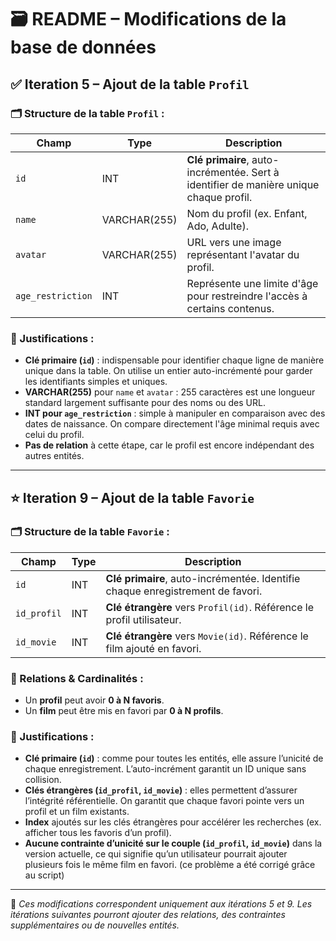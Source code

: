 # 🗃️ README – Modifications de la base de données

## ✅ Iteration 5 – Ajout de la table `Profil`

### 🗂️ Structure de la table `Profil` :

| Champ             | Type         | Description                                                                            |
| ----------------- | ------------ | -------------------------------------------------------------------------------------- |
| `id`              | INT          | **Clé primaire**, auto-incrémentée. Sert à identifier de manière unique chaque profil. |
| `name`            | VARCHAR(255) | Nom du profil (ex. Enfant, Ado, Adulte).                                               |
| `avatar`          | VARCHAR(255) | URL vers une image représentant l'avatar du profil.                                    |
| `age_restriction` | INT          | Représente une limite d'âge pour restreindre l'accès à certains contenus.              |

### 📌 Justifications :

- **Clé primaire (`id`)** : indispensable pour identifier chaque ligne de manière unique dans la table. On utilise un entier auto-incrémenté pour garder les identifiants simples et uniques.
- **VARCHAR(255)** pour `name` et `avatar` : 255 caractères est une longueur standard largement suffisante pour des noms ou des URL.
- **INT pour `age_restriction`** : simple à manipuler en comparaison avec des dates de naissance. On compare directement l'âge minimal requis avec celui du profil.
- **Pas de relation** à cette étape, car le profil est encore indépendant des autres entités.

---

## ⭐ Iteration 9 – Ajout de la table `Favorie`

### 🗂️ Structure de la table `Favorie` :

| Champ       | Type | Description                                                                    |
| ----------- | ---- | ------------------------------------------------------------------------------ |
| `id`        | INT  | **Clé primaire**, auto-incrémentée. Identifie chaque enregistrement de favori. |
| `id_profil` | INT  | **Clé étrangère** vers `Profil(id)`. Référence le profil utilisateur.          |
| `id_movie`  | INT  | **Clé étrangère** vers `Movie(id)`. Référence le film ajouté en favori.        |

### 🔗 Relations & Cardinalités :

- Un **profil** peut avoir **0 à N favoris**.
- Un **film** peut être mis en favori par **0 à N profils**.

### 📌 Justifications :

- **Clé primaire (`id`)** : comme pour toutes les entités, elle assure l’unicité de chaque enregistrement. L’auto-incrément garantit un ID unique sans collision.
- **Clés étrangères (`id_profil`, `id_movie`)** : elles permettent d’assurer l’intégrité référentielle. On garantit que chaque favori pointe vers un profil et un film existants.
- **Index** ajoutés sur les clés étrangères pour accélérer les recherches (ex. afficher tous les favoris d’un profil).
- **Aucune contrainte d’unicité sur le couple (`id_profil`, `id_movie`)** dans la version actuelle, ce qui signifie qu’un utilisateur pourrait ajouter plusieurs fois le même film en favori. (ce problème a été corrigé grâce au script)

---

📌 _Ces modifications correspondent uniquement aux itérations 5 et 9. Les itérations suivantes pourront ajouter des relations, des contraintes supplémentaires ou de nouvelles entités._
